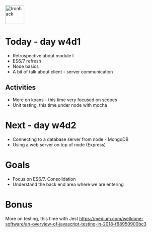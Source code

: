 <img src="https://raw.githubusercontent.com/webmad1019-1/w1d3-advanced-selectors-positioning-full-layout/master/img/ironhack.svg?sanitize=true" alt="Ironhack" width="60"/>

# Today - day w4d1

- Retrospective about module I
- ES6/7 refresh
- Node basics
- A bit of talk about client - server communication

## Activities

- More on koans - this time very focused on scopes
- Unit testing, this time under node with mocha

# Next - day w4d2

- Connecting to a database server from node - MongoDB
- Using a web server on top of node (Express)

# Goals

- Focus on ES6/7. Consolidation
- Understand the back end area where we are entering

# Bonus

More on testing, this time with Jest
https://medium.com/welldone-software/an-overview-of-javascript-testing-in-2018-f68950900bc3
